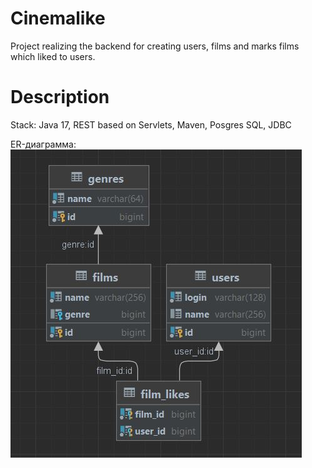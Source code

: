 # Cinemalike

Project realizing the backend for creating users, films and marks films which liked to users.

# Description
Stack: Java 17, REST based on Servlets, Maven,  Posgres SQL, JDBC

ER-диаграмма:
![ER-диаграмма](cinemalike.JPG)